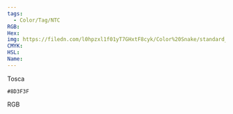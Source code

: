 ```yaml
---
tags:
  - Color/Tag/NTC
RGB:
Hex:
img: https://filedn.com/l0hpzxl1f01yT7GHxtF8cyk/Color%20Snake/standard_csv_to_svg/%23/8D3F3F.svg
CMYK:
HSL:
Name:
---
```

Tosca
```palette
#8D3F3F
```
RGB
